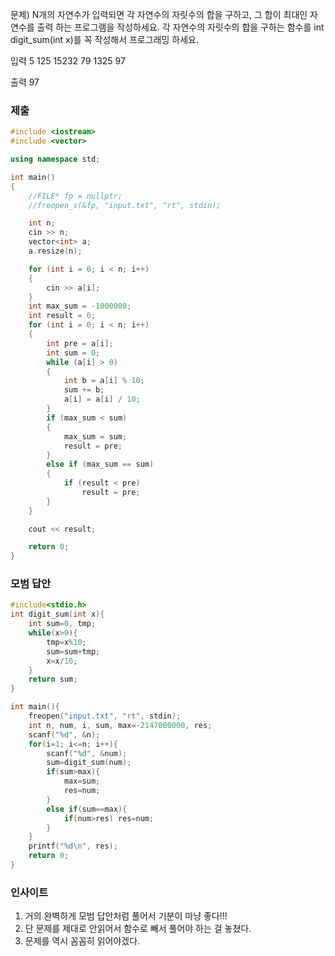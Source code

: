문제)
N개의 자연수가 입력되면 각 자연수의 자릿수의 합을 구하고, 그 합이 최대인 자연수를 출력
하는 프로그램을 작성하세요. 각 자연수의 자릿수의 합을 구하는 함수를 int digit_sum(int x)를
꼭 작성해서 프로그래밍 하세요.

입력
5
125 15232 79 1325 97

출력
97

### 제출

``` Cpp
#include <iostream>
#include <vector>

using namespace std;

int main()
{
    //FILE* fp = nullptr;
    //freopen_s(&fp, "input.txt", "rt", stdin);

    int n;
    cin >> n;
    vector<int> a;
    a.resize(n);

    for (int i = 0; i < n; i++)
    {
        cin >> a[i];
    }
    int max_sum = -1000000;
    int result = 0;
    for (int i = 0; i < n; i++)
    {
        int pre = a[i];
        int sum = 0;
        while (a[i] > 0)
        {
            int b = a[i] % 10;
            sum += b;
            a[i] = a[i] / 10;
        }
        if (max_sum < sum)
        {
            max_sum = sum;
            result = pre;
        }
        else if (max_sum == sum)
        {
            if (result < pre)
                result = pre;
        }
    }

    cout << result;

    return 0;
}
```

### 모범 답안

``` Cpp
#include<stdio.h>
int digit_sum(int x){
    int sum=0, tmp;
    while(x>0){
        tmp=x%10;
        sum=sum+tmp;
        x=x/10;
    }
    return sum;
}

int main(){
    freopen("input.txt", "rt", stdin);
    int n, num, i, sum, max=-2147000000, res;
    scanf("%d", &n);
    for(i=1; i<=n; i++){
        scanf("%d", &num);
        sum=digit_sum(num);
        if(sum>max){
            max=sum;
            res=num;
        }
        else if(sum==max){
            if(num>res) res=num;
        }
    }
    printf("%d\n", res);
    return 0;
}
```

### 인사이트

1. 거의 완벽하게 모범 답안처럼 풀어서 기분이 마냥 좋다!!!
2. 단 문제를 제대로 안읽어서 함수로 빼서 풀어야 하는 걸 놓쳤다.
3. 문제를 역시 꼼꼼히 읽어야겠다.